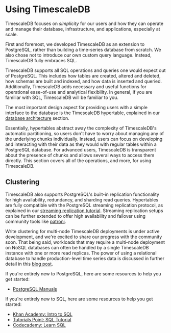 # Using TimescaleDB

TimescaleDB focuses on _simplicity_ for our users and how they can operate and
manage their database, infrastructure, and applications, especially at scale.

First and foremost, we developed TimescaleDB as an extension to PostgreSQL,
rather than building a time-series database from scratch. We also chose not to introduce
our own custom query language. Instead, TimescaleDB fully embraces SQL.

TimescaleDB supports all SQL operations and queries one would expect out of PostgreSQL.
This includes how tables are created, altered and deleted, how schemas are built and indexed,
and how data is inserted and queried. Additionally, TimescaleDB adds necessary and useful
functions for operational ease-of-use and analytical flexibility. In general, if you are
familiar with SQL, TimescaleDB will be familiar to you.

The most important design aspect for providing users with a simple interface to
the database is the TimescaleDB hypertable, explained in our
[database architecture][architecture] section.

Essentially, hypertables abstract away the complexity of TimescaleDB's automatic
partitioning, so users don't have to worry about managing any of the underlying
chunks individually. Instead, users can focus on developing and interacting with their data as
they would with regular tables within a PostgreSQL database. For advanced users, TimescaleDB is
transparent about the presence of chunks and allows several ways to access them directly.
This section covers all of the operations, and more, for using TimescaleDB.

## Clustering [](clustering)

TimescaleDB also supports PostgreSQL's built-in replication functionality for
high availability, redundancy, and sharding read queries. Hypertables are fully
compatible with the PostgreSQL streaming replication protocol, as explained in our
[streaming replication tutorial][replication]. Streaming replication setups can be
further extended to offer high availability and failover using community tools like [patroni][patroni].

Write clustering for multi-node TimescaleDB deployments is under active development, and we're
excited to share our progress with the community soon. That being said, workloads that
may require a multi-node deployment on NoSQL databases can often be handled by
a single TimescaleDB instance with one or more read replicas. The power of using a
relational database to handle production-level time series data is discussed in further
detail in this [blog post][nosql-blog-post].

If you're entirely new to PostgreSQL, here are some resources to help you get started:
- [PostgreSQL Manuals][postgres-manuals]

If you're entirely new to SQL, here are some resources to help you get started:
- [Khan Academy: Intro to SQL][khanacademy]
- [Tutorials Point: SQL Tutorial][tutorialspoint]
- [Codecademy: Learn SQL][codecademy]


[architecture]: /introduction/architecture
[replication]: /tutorials/replication
[patroni]: https://github.com/zalando/patroni
[nosql-blog-post]: https://www.timescale.com/blog/time-series-data-why-and-how-to-use-a-relational-database-instead-of-nosql-d0cd6975e87c
[creating-hypertables]: /using-timescaledb/hypertables
[postgres-manuals]: https://www.postgresql.org/docs/manuals/
[tutorialspoint]: https://www.tutorialspoint.com/sql/
[khanacademy]: https://www.khanacademy.org/computing/computer-programming/sql
[codecademy]: https://www.codecademy.com/learn/learn-sql
